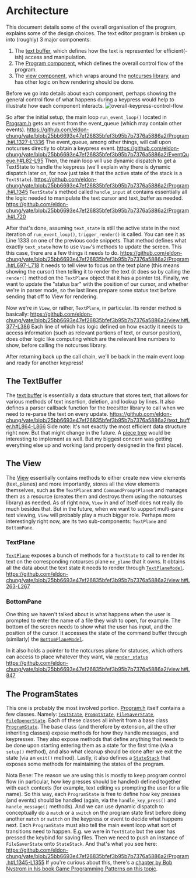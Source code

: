 # Architecture

This document details some of the overall organisation of the program, explains some of the design choices. 
The text editor program is broken up into (roughly) 3 major components:
1. The [text buffer](https://github.com/eldon-chung/yate/blob/master/text_buffer.h), which defines how the text is represented for efficient(-ish) access and manipulation.
2. The [Program component](https://github.com/eldon-chung/yate/blob/master/Program.h), which defines the overall control flow of the program.
3. The [view component](https://github.com/eldon-chung/yate/blob/master/view.h), which wraps around the [notcurses library](https://notcurses.com/), and has other logic on how rendering should be done.

Before we go into details about each component, perhaps showing the general control flow of what happens during a keypress would help to illustrate how each component interacts.
![overall-keypress-control-flow](https://github.com/eldon-chung/yate/assets/18584068/b61ca61b-5de9-419f-a8c2-90b9e19e5b65)

So after the initial setup, the main loop `run_event_loop()` located in [Program.h](https://github.com/eldon-chung/yate/blob/master/Program.h) gets an event from the event_queue (which may contain other events). 
https://github.com/eldon-chung/yate/blob/25bb6693e47ef26835bfef3b95b7b7376a5886a2/Program.h#L1327-L1336
The event_queue, among other things, will call upon notcurses directly to obtain a keypress event. https://github.com/eldon-chung/yate/blob/25bb6693e47ef26835bfef3b95b7b7376a5886a2/EventQueue.h#L82-L95
Then, the main loop will use dynamic dispatch to get a TextState to handle the keypress (we'll explain why there is dynamic dispatch later on, for now just take it that
the active state of the stack is a `TextState`). https://github.com/eldon-chung/yate/blob/25bb6693e47ef26835bfef3b95b7b7376a5886a2/Program.h#L1345 
`TextState`'s method called `handle_input` at contains essentially all the logic needed to manipulate the text cursor and text_buffer as needed.
https://github.com/eldon-chung/yate/blob/25bb6693e47ef26835bfef3b95b7b7376a5886a2/Program.h#L720  

After that's done, assuming `text_state` is still the active state in the next iteration of `run_event_loop()`, `trigger_render()` is called. You can see it as Line 1333 on one of the previous code snippets.
That method defines what exactly `text_state` how to use `View`'s methods to update the screen. This this case, there are a few things it needs to do. https://github.com/eldon-chung/yate/blob/25bb6693e47ef26835bfef3b95b7b7376a5886a2/Program.h#L697-L718
It needs to tell view to focus on the text plane (this means showing the cursor) then telling it to render the text (it does so by calling the `render()` method on the `TextPlane` object that it has a pointer to). 
Finally, we want to update the "status bar" with the position of our cursor, and whether we're in parser mode, so the last lines prepare some status text before sending that off to View for rendering.

Now we're in `View`, or rather, `TextPlane`, in particular. Its render method is basically:
https://github.com/eldon-chung/yate/blob/25bb6693e47ef26835bfef3b95b7b7376a5886a2/view.h#L377-L386
Each line of which has logic defined on how exactly it needs to access information (such as relevant portions of text, or cursor position), does other logic like computing which are the relevant line numbers to show, 
before calling the notcurses library.

After returning back up the call chain, we'll be back in the main event loop and ready for another keypress!


## The TextBuffer
The [text buffer](https://github.com/eldon-chung/yate/blob/master/text_buffer.h) is essentially a data structure that stores text, that allows for various methods of text insertion, deletion, and lookup by lines. 
It also defines a parser callback function for the treesitter library to call when we need to re-parse the text on every update.
https://github.com/eldon-chung/yate/blob/25bb6693e47ef26835bfef3b95b7b7376a5886a2/text_buffer.h#L864-L866
Side note: It's not exactly the most efficient data structure right now. But that might change in the future. A [piece tree](https://code.visualstudio.com/blogs/2018/03/23/text-buffer-reimplementation#_piece-tree)
would be interesting to implement as well. But my biggest concern was getting everything else up and working (and properly designed in the first place).

## The View
The [View](https://github.com/eldon-chung/yate/blob/master/View.h) essentially contains methods to either create new view elements (text_planes) and more importantly, 
stores all the view elements themselves, such as the `TextPlane`s and `CommandPromptPlane`s and manages them as a resource (creates them and destroys them using the notcurses library) as needed.
As of right now, `View` in and of itself does not really do much besides that. But in the future, when we want to support multi-pane text viewing, `View` will probably play a much bigger role. Perhaps
more interestingly right now, are its two sub-components: `TextPlane` and `BottomPane`. 

### TextPlane
[`TextPlane`](https://github.com/eldon-chung/yate/blob/25bb6693e47ef26835bfef3b95b7b7376a5886a2/view.h#L321) exposes a bunch of methods for a `TextState` to call to render its text on the corresponding notcurses plane `nc_plane` that it owns.
It obtains all the data about the text state it needs to render through [`TextPlaneModel`](https://github.com/eldon-chung/yate/blob/25bb6693e47ef26835bfef3b95b7b7376a5886a2/view.h#L263-L267).
https://github.com/eldon-chung/yate/blob/25bb6693e47ef26835bfef3b95b7b7376a5886a2/view.h#L263-L267

### BottomPane
One thing we haven't talked about is what happens when the user is prompted to enter the name of a file they wish to open, for example. The bottom of the screen needs to show what the user has input, and the position of the cursor.
It accesses the state of the command buffer through (similarly) the [`BottomPlaneModel`](https://github.com/eldon-chung/yate/blob/25bb6693e47ef26835bfef3b95b7b7376a5886a2/view.h#L231-L235).

In it also holds a pointer to the notcurses plane for statuses, which others can access to place whatever they want, via [`render_status`](https://github.com/eldon-chung/yate/blob/25bb6693e47ef26835bfef3b95b7b7376a5886a2/view.h#L847)
https://github.com/eldon-chung/yate/blob/25bb6693e47ef26835bfef3b95b7b7376a5886a2/view.h#L847

## The ProgramStates
This one is probably the most involved portion. [Program.h](https://github.com/eldon-chung/yate/blob/master/Program.h) itself contains a few classes. 
Namely: [`TextState`](https://github.com/eldon-chung/yate/blob/25bb6693e47ef26835bfef3b95b7b7376a5886a2/Program.h#L629), 
[`PromptState`](https://github.com/eldon-chung/yate/blob/25bb6693e47ef26835bfef3b95b7b7376a5886a2/Program.h#L196),
[`FileSaverState`](https://github.com/eldon-chung/yate/blob/25bb6693e47ef26835bfef3b95b7b7376a5886a2/Program.h#L336),
[`FileOpenerState`](https://github.com/eldon-chung/yate/blob/25bb6693e47ef26835bfef3b95b7b7376a5886a2/Program.h#L504). 
Each of these classes all inherit from a base class [`ProgramState`](https://github.com/eldon-chung/yate/blob/25bb6693e47ef26835bfef3b95b7b7376a5886a2/Program.h#L30).
The base class (and therefore by extension, all the other inheriting classes) expose methods for how they handle messages, and keypresses. They also expose methods that define anything that needs to be done
upon starting entering them as a state for the first time (via a `setup()` method), and also what cleanup should be done after we exit the state (via an `exit()` method).
Lastly, it also defines a [`StateStack`](https://github.com/eldon-chung/yate/blob/25bb6693e47ef26835bfef3b95b7b7376a5886a2/Program.h#L1256) that exposes some methods for maintaining the states of the program.


Nota Bene: The reason we are using this is mostly to keep program control flow (in particular, how key presses should be handled) defined together with each contexts (for example, text editing vs prompting the user for a file name).
So this way, each `ProgramState` is free to define how key presses (and events) should be handled (again, via the `handle_key_press()` and `handle_message()` methods). And we can use dynamic dispatch to conceptually do a `match` or a `switch` 
on the program state first before doing another `match` or `switch` on the keypress or event to decide what happens next. Each `ProgramState` must also tell the main event loop what sort of transitions need to happen. 
E.g. we were in `TextState` but the user has pressed the keybind for saving files. Then we need to push an instance of `FileSaverState` onto `StateStack`. And that's what you see here:
https://github.com/eldon-chung/yate/blob/25bb6693e47ef26835bfef3b95b7b7376a5886a2/Program.h#L1345-L1355
If you're curious about this, there's a [chapter by Bob Nystrom in his book Game Programming Patterns on this topic](https://gameprogrammingpatterns.com/state.html).


